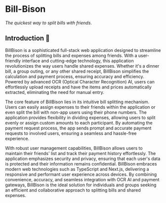 # Bill-Bison

*The* *quickest* *way* *to* *split* *bills* *with* *friends*.

## Introduction 💭

BillBison is a sophisticated full-stack web application designed to streamline the process of splitting bills and expenses among friends. With a user-friendly interface and cutting-edge technology, this application revolutionizes the way users handle shared expenses. Whether it's a dinner bill, a group outing, or any other shared receipt, BillBison simplifies the calculation and payment process, ensuring accuracy and efficiency. Powered by advanced OCR (Optical Character Recognition) AI, users can effortlessly upload receipts and have the items and prices automatically extracted, eliminating the need for manual entry.

The core feature of BillBison lies in its intuitive bill splitting mechanism. Users can easily assign expenses to their friends within the application or even split the bill with non-app users using their phone numbers. The application provides flexibility in dividing expenses, allowing users to split evenly or assign custom amounts to each participant. By automating the payment request process, the app sends prompt and accurate payment requests to involved users, ensuring a seamless and hassle-free experience.

With robust user management capabilities, BillBison allows users to maintain their friends' list and track their payment history effortlessly. The application emphasizes security and privacy, ensuring that each user's data is protected and their information remains confidential. BillBison embraces modern web technologies such as TypeScript and Next.js, delivering a responsive and performant user experience across devices. By combining convenience, accuracy, and seamless integration with OCR AI and payment gateways, BillBison is the ideal solution for individuals and groups seeking an efficient and collaborative approach to splitting bills and shared expenses.
